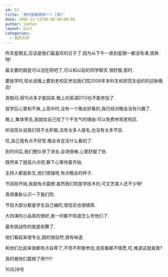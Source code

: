 ```yaml
---
id: 53
title: '真的很震撼呀!!! [原]'
date: 2006-11-11T08:00:00+00:00
author: jeehon
layout: post
categories:
  - 我的大学
---
```

昨天星期五,应该是我们最喜欢的日子了.因为从下午一直到星期一都没有课,很爽呀!
         
最主要的就是可以泡在网吧了,可以和以前的同学聊天.很舒服,那时.
         
要放学时,班长说晚上要到老校区参加我们院2006年本科生和研究生组织的迎新晚会!
         
真郁闷,得10点多才能回来.晚上的英语DTO也不能参加了.
         
放学后心里和不爽,上高中时,没有一个晚会好看的,我已经对晚会没有兴趣了.
         
晚上,集体带去,我就给自己找了个不生气的理由:可以免费参观老校区.

听说班长说我们班不太积极,没有太多人报名,也没有太多节目.
         
哎,自己竟有点不好受.晚会肯定没什么看的了.

到时间后,我们整队带了进去.会场很棒,心里舒服了些.
         
既然来了就高兴点吧.静下心等待着开始.
         
主持人都是新生,他们很强呀,有点晚会的样子.
         
节目刚开始,我就有点震撼:虽然我们院是学技术的,可文艺类人还不少呀!
         
真得重新认识一下我们院.
         
节目大部分都是学生自己编的,很现实也很搞笑.
         
大四演的小品真的很好,我一时都不知道怎么夸他们了.
         
最有挑战性的就是街舞了.
         
他们看起来很专业,跳的很自然,很有味道.
          
和他们比起来我都有点自卑了,不但不积极参加,连观看都不情愿,哎,难道这就是我?
          
真的被他们震撼了呀!!!!!!
                                                                                      
10月28号